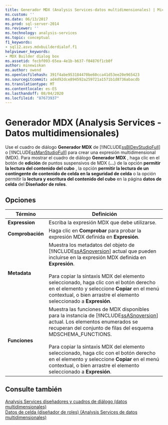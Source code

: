 ```yaml
---
title: Generador MDX (Analysis Services-datos multidimensionales) | Microsoft Docs
ms.custom: ''
ms.date: 06/13/2017
ms.prod: sql-server-2014
ms.reviewer: ''
ms.technology: analysis-services
ms.topic: conceptual
f1_keywords:
- sql12.asvs.mdxbuilderdialof.f1
helpviewer_keywords:
- MDX Builder dialog box
ms.assetid: fecbf093-65ea-4e1b-b637-f04876f1cb0f
author: minewiskan
ms.author: owend
ms.openlocfilehash: 391f4abe953184470be60cca41d53ee20e965423
ms.sourcegitcommit: ad4d92dce894592a259721a1571b1d8736abacdb
ms.translationtype: MT
ms.contentlocale: es-ES
ms.lasthandoff: 08/04/2020
ms.locfileid: "87673937"
---
```

# <a name="mdx-builder-analysis-services---multidimensional-data"></a>Generador MDX (Analysis Services - Datos multidimensionales)
  Use el cuadro de diálogo **Generador MDX** de [!INCLUDE[ssBIDevStudioFull](../includes/ssbidevstudiofull-md.md)] o [!INCLUDE[ssManStudioFull](../includes/ssmanstudiofull-md.md)] para crear una expresión multidimensional (MDX). Para mostrar el cuadro de diálogo **Generador MDX** , haga clic en el botón de **edición** de puntos suspensivos de MDX (**...**) de la opción **permitir la lectura del contenido del cubo** , la opción **permitir la lectura de un contingente de contenido de celda en la seguridad de celda** o la opción permitir la **lectura y escritura del contenido del cubo** en la página **datos de celda** del **Diseñador de roles**.  
  
## <a name="options"></a>Opciones  
  
|Término|Definición|  
|----------|----------------|  
|**Expression**|Escriba la expresión MDX que debe utilizarse.|  
|**Comprobación**|Haga clic en **Comprobar** para probar la expresión MDX definida en **Expresión**.|  
|**Metadata**|Muestra los metadatos del objeto de [!INCLUDE[ssASnoversion](../includes/ssasnoversion-md.md)] actual que pueden incluirse en la expresión MDX definida en **Expresión**.<br /><br /> Para copiar la sintaxis MDX del elemento seleccionado, haga clic con el botón derecho en el elemento y seleccione **Copiar** en el menú contextual, o bien arrastre el elemento seleccionado a **Expresión**.|  
|**Funciones**|Muestra las funciones de MDX disponibles para la instancia de [!INCLUDE[ssASnoversion](../includes/ssasnoversion-md.md)] actual. Los elementos enumerados se recuperan del conjunto de filas del esquema MDSCHEMA_FUNCTIONS.<br /><br /> Para copiar la sintaxis MDX del elemento seleccionado, haga clic con el botón derecho en el elemento y seleccione **Copiar** en el menú contextual, o bien arrastre el elemento seleccionado a **Expresión**.|  
  
## <a name="see-also"></a>Consulte también  
 [Analysis Services diseñadores y cuadros de diálogo &#40;datos multidimensionales&#41;](analysis-services-designers-and-dialog-boxes-multidimensional-data.md)   
 [Datos de celda &#40;diseñador de roles&#41; &#40;Analysis Services de datos multidimensionales&#41;](https://msdn.microsoft.com/library/ms177279(v=sql.120).aspx)  
  
  
